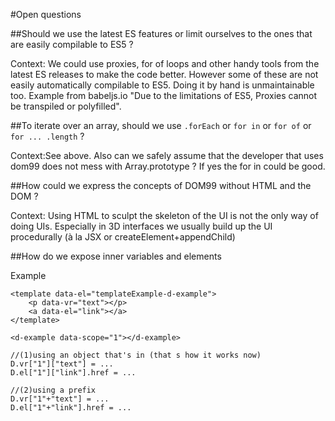 #Open questions

##Should we use the latest ES features or limit ourselves to the ones that are easily compilable to ES5 ?

Context: We could use proxies, for of loops and other handy tools from the latest ES releases to make the code better. However some of these are not easily automatically compilable to ES5. Doing it by hand is unmaintainable too. Example from babeljs.io "Due to the limitations of ES5, Proxies cannot be transpiled or polyfilled".

##To iterate over an array, should we use `.forEach` or `for in` or `for of` or `for ... .length` ?

Context:See above. Also can we safely assume that the developer that uses dom99 does not mess with Array.prototype ? If yes the for in could be good.

##How could we express the concepts of DOM99 without HTML and the DOM ?

Context: Using HTML to sculpt the skeleton of the UI is not the only way of doing UIs. Especially in 3D interfaces we usually build up the UI procedurally (à la JSX or createElement+appendChild)

##How do we expose inner variables and elements

Example
    
    <template data-el="templateExample-d-example">
        <p data-vr="text"></p>
        <a data-el="link"></a>
    </template>
    
    <d-example data-scope="1"></d-example>
    
    //(1)using an object that's in (that s how it works now)
    D.vr["1"]["text"] = ...
    D.el["1"]["link"].href = ...
    
    //(2)using a prefix
    D.vr["1"+"text"] = ...
    D.el["1"+"link"].href = ...
    